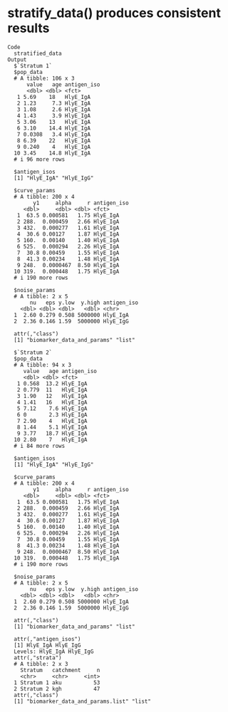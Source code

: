 # stratify_data() produces consistent results

    Code
      stratified_data
    Output
      $`Stratum 1`
      $pop_data
      # A tibble: 106 x 3
          value   age antigen_iso
          <dbl> <dbl> <fct>      
       1 5.69    18   HlyE_IgA   
       2 1.23     7.3 HlyE_IgA   
       3 1.08     2.6 HlyE_IgA   
       4 1.43     3.9 HlyE_IgA   
       5 3.06    13   HlyE_IgA   
       6 3.10    14.4 HlyE_IgA   
       7 0.0308   3.4 HlyE_IgA   
       8 6.39    22   HlyE_IgA   
       9 0.240    4   HlyE_IgA   
      10 3.45    14.8 HlyE_IgA   
      # i 96 more rows
      
      $antigen_isos
      [1] "HlyE_IgA" "HlyE_IgG"
      
      $curve_params
      # A tibble: 200 x 4
            y1     alpha     r antigen_iso
         <dbl>     <dbl> <dbl> <fct>      
       1  63.5 0.000581   1.75 HlyE_IgA   
       2 288.  0.000459   2.66 HlyE_IgA   
       3 432.  0.000277   1.61 HlyE_IgA   
       4  30.6 0.00127    1.87 HlyE_IgA   
       5 160.  0.00140    1.40 HlyE_IgA   
       6 525.  0.000294   2.26 HlyE_IgA   
       7  30.8 0.00459    1.55 HlyE_IgA   
       8  41.3 0.00234    1.48 HlyE_IgA   
       9 248.  0.0000467  8.50 HlyE_IgA   
      10 319.  0.000448   1.75 HlyE_IgA   
      # i 190 more rows
      
      $noise_params
      # A tibble: 2 x 5
           nu   eps y.low  y.high antigen_iso
        <dbl> <dbl> <dbl>   <dbl> <chr>      
      1  2.60 0.279 0.508 5000000 HlyE_IgA   
      2  2.36 0.146 1.59  5000000 HlyE_IgG   
      
      attr(,"class")
      [1] "biomarker_data_and_params" "list"                     
      
      $`Stratum 2`
      $pop_data
      # A tibble: 94 x 3
         value   age antigen_iso
         <dbl> <dbl> <fct>      
       1 0.568  13.2 HlyE_IgA   
       2 0.779  11   HlyE_IgA   
       3 1.90   12   HlyE_IgA   
       4 1.41   16   HlyE_IgA   
       5 7.12    7.6 HlyE_IgA   
       6 0       2.3 HlyE_IgA   
       7 2.90    4   HlyE_IgA   
       8 1.44    5.1 HlyE_IgA   
       9 3.77   18.7 HlyE_IgA   
      10 2.80    7   HlyE_IgA   
      # i 84 more rows
      
      $antigen_isos
      [1] "HlyE_IgA" "HlyE_IgG"
      
      $curve_params
      # A tibble: 200 x 4
            y1     alpha     r antigen_iso
         <dbl>     <dbl> <dbl> <fct>      
       1  63.5 0.000581   1.75 HlyE_IgA   
       2 288.  0.000459   2.66 HlyE_IgA   
       3 432.  0.000277   1.61 HlyE_IgA   
       4  30.6 0.00127    1.87 HlyE_IgA   
       5 160.  0.00140    1.40 HlyE_IgA   
       6 525.  0.000294   2.26 HlyE_IgA   
       7  30.8 0.00459    1.55 HlyE_IgA   
       8  41.3 0.00234    1.48 HlyE_IgA   
       9 248.  0.0000467  8.50 HlyE_IgA   
      10 319.  0.000448   1.75 HlyE_IgA   
      # i 190 more rows
      
      $noise_params
      # A tibble: 2 x 5
           nu   eps y.low  y.high antigen_iso
        <dbl> <dbl> <dbl>   <dbl> <chr>      
      1  2.60 0.279 0.508 5000000 HlyE_IgA   
      2  2.36 0.146 1.59  5000000 HlyE_IgG   
      
      attr(,"class")
      [1] "biomarker_data_and_params" "list"                     
      
      attr(,"antigen_isos")
      [1] HlyE_IgA HlyE_IgG
      Levels: HlyE_IgA HlyE_IgG
      attr(,"strata")
      # A tibble: 2 x 3
        Stratum   catchment     n
        <chr>     <chr>     <int>
      1 Stratum 1 aku          53
      2 Stratum 2 kgh          47
      attr(,"class")
      [1] "biomarker_data_and_params.list" "list"                          

